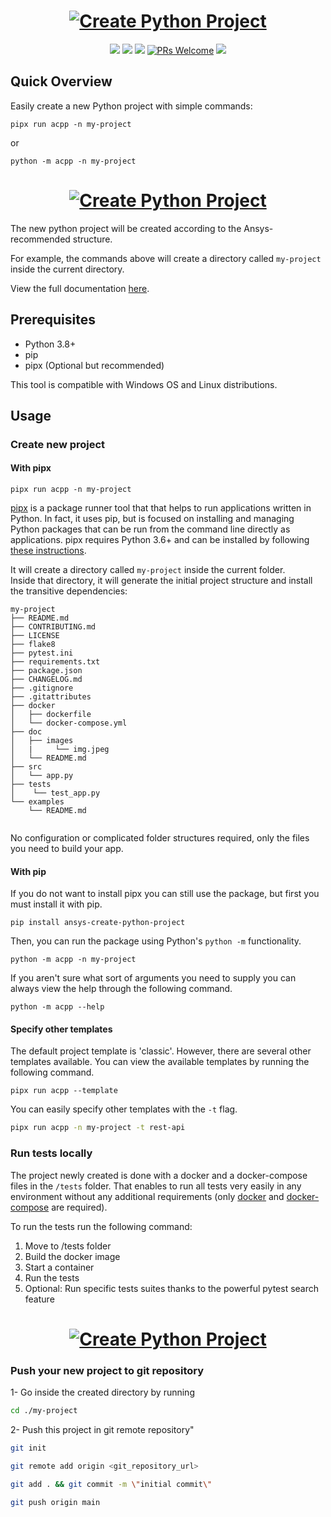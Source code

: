 
<h1 align="center">
  <a href=""><img src="https://raw.githubusercontent.com/pyansys/create-python-project/main/doc/images/create-python-project_transparent.png" alt="Create Python Project"></a>
</h1>

<p align="center">
  <a href="https://pypi.org/project/ansys-create-python-project/"><img src="https://img.shields.io/pypi/v/ansys-create-python-project.svg"></a>
  <a href="https://pypi.org/project/ansys-create-python-project/"><img src="https://img.shields.io/pypi/status/ansys-create-python-project.svg"></a>
  <a href="https://pypi.org/project/ansys-create-python-project/"><img src="https://img.shields.io/pypi/pyversions/ansys-create-python-project.svg"></a>
  <a href="CONTRIBUTING.md#pull-requests"><img src="https://img.shields.io/badge/PRs-welcome-brightgreen.svg" alt="PRs Welcome"></a>
  <a href="#license"><img src="https://img.shields.io/github/license/sourcerer-io/hall-of-fame.svg?colorB=ff0000"></a>
</p>

## Quick Overview

Easily create a new Python project with simple commands:

```shell
pipx run acpp -n my-project
```
or

```shell
python -m acpp -n my-project
```

<h1 align="center">
  <a href=""><img src="https://raw.githubusercontent.com/pyansys/create-python-project/main/doc/images/pipx_create_project.gif" alt="Create Python Project"></a>
</h1>

The new python project will be created according to the Ansys-recommended structure.

For example, the commands above will create a directory called `my-project` inside the current directory.<br>

View the full documentation [here](https://pyansys.github.io/create-python-project/index.html).

## Prerequisites

- Python 3.8+
- pip
- pipx (Optional but recommended)

This tool is compatible with Windows OS and Linux distributions.

## Usage

### Create new project 

#### With pipx

```shell
pipx run acpp -n my-project 
```

[pipx](https://pypa.github.io/pipx/) is a package runner tool that that helps to run applications written in Python.
In fact, it uses pip, but is focused on installing and managing Python packages that can be run from the command line 
directly as applications. pipx requires Python 3.6+ and can be installed by following 
[these instructions](https://pypa.github.io/pipx/installation/).

It will create a directory called `my-project` inside the current folder.<br>
Inside that directory, it will generate the initial project structure and install 
the transitive dependencies:

```
my-project
├── README.md
├── CONTRIBUTING.md
├── LICENSE
├── flake8
├── pytest.ini
├── requirements.txt
├── package.json
├── CHANGELOG.md
├── .gitignore
├── .gitattributes
├── docker
│   ├── dockerfile
│   └── docker-compose.yml
├── doc
│   ├── images
│   |     └── img.jpeg
│   └── README.md
├── src
│   └── app.py
├── tests
│    └── test_app.py
└── examples
    └── README.md
   
```

No configuration or complicated folder structures required, only the files you need to build your app.<br>


#### With pip

If you do not want to install pipx you can still use the package, but first you must install it with pip.

```shell
pip install ansys-create-python-project
```
Then, you can run the package using Python's `python -m` functionality.

```shell
python -m acpp -n my-project
```

If you aren't sure what sort of arguments you need to supply you can always view the help through the following command.

```shell
python -m acpp --help
```

#### Specify other templates

The default project template is 'classic'. However, there are several other templates available.
You can view the available templates by running the following command.

```shell
pipx run acpp --template
```

You can easily specify other templates with the `-t` flag.

```sh
pipx run acpp -n my-project -t rest-api
```

### Run tests locally

The project newly created is done with a docker and a docker-compose files in the `/tests` folder. That enables to run 
all tests very easily in any environment without any additional requirements (only [docker](https://docs.docker.com/get-docker/) 
and [docker-compose](https://docs.docker.com/compose/install/) are required).

To run the tests run the following command:
1. Move to /tests folder
2. Build the docker image
3. Start a container
4. Run the tests
5. Optional: Run specific tests suites thanks to the powerful pytest search feature

<h1 align="center">
  <a href=""><img src="https://raw.githubusercontent.com/pyansys/create-python-project/main/doc/images/docker-compose-run-tests.gif" alt="Create Python Project"></a>
</h1>

### Push your new project to git repository

1- Go inside the created directory by running 
```sh
cd ./my-project
```

2- Push this project in git remote repository"
```sh
git init

git remote add origin <git_repository_url>

git add . && git commit -m \"initial commit\"

git push origin main

```

